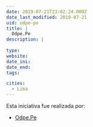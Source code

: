 ```yaml
---
date: 2019-07-21T23:02:24.000Z
date_last_modified: 2019-07-21
uid: odpe-pe
title: |
  Odpe.Pe
description: |
  
type: 
website: 
date_ini: 
date_end: 
tags:

cities: 
  - Lima
---
```


Esta iniciativa fue realizada por:

- [Odpe.Pe](/organizaciones/odpe-pe)
